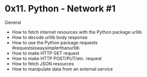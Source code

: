 # 0x11. Python - Network #1

General

+    How to fetch internet resources with the Python package urllib
+    How to decode urllib body response
+    How to use the Python package requests #requestsiswaysimplerthanurllib
+    How to make HTTP GET request
+    How to make HTTP POST/PUT/etc. request
+    How to fetch JSON resources
+    How to manipulate data from an external service

